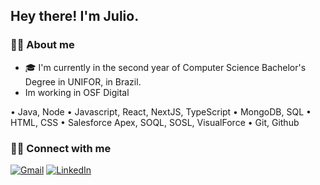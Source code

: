 ## Hey there! I'm Julio.

### 🤵🏻 About me

* 🎓 I'm currently in the second year of Computer Science Bachelor's Degree in UNIFOR, in Brazil.
* Im working in OSF Digital



• Java, Node
• Javascript, React, NextJS, TypeScript
• MongoDB, SQL
• HTML, CSS
• Salesforce Apex, SOQL, SOSL, VisualForce
• Git, Github


### 🤝🏻 Connect with me

[![Gmail](https://img.shields.io/badge/Gmail-D14836?style=for-the-badge&logo=gmail&logoColor=white)](mailto:juliobandeira2520@gmail.com "Send me an email!")
[![LinkedIn](https://img.shields.io/badge/LinkedIn-0077B5?style=for-the-badge&logo=linkedin&logoColor=white)](https://www.linkedin.com/in/julio-bandeira/ "Visit me on LinkedIn")
